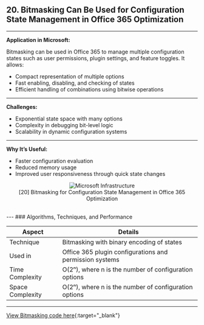 
## **20. Bitmasking Can Be Used for Configuration State Management in Office 365 Optimization**
---

**Application in Microsoft:**

Bitmasking can be used in Office 365 to manage multiple configuration states such as user permissions, plugin settings, and feature toggles. It allows:

* Compact representation of multiple options
* Fast enabling, disabling, and checking of states
* Efficient handling of combinations using bitwise operations
---
**Challenges:**

* Exponential state space with many options
* Complexity in debugging bit-level logic
* Scalability in dynamic configuration systems
---
**Why It’s Useful:**

* Faster configuration evaluation
* Reduced memory usage
* Improved user responsiveness through quick state changes

<p align="center">
  <img src="https://github.com/Sindhuhurakadli/sindhu_portfolio.io/blob/main/images/bitmasking.png?raw=true" alt="Microsoft Infrastructure">
  <br>
  [20] Bitmasking for Configuration State Management in Office 365 Optimization
  <br>
</p><br>
---
### Algorithms, Techniques, and Performance

| Aspect           | Details                                                 |
| ---------------- | ------------------------------------------------------- |
| Technique        | Bitmasking with binary encoding of states               |
| Used in          | Office 365 plugin configurations and permission systems |
| Time Complexity  | O(2ⁿ), where n is the number of configuration options   |
| Space Complexity | O(2ⁿ), where n is the number of configuration options   |

---

[View Bitmasking code here](https://github.com/Sindhuhurakadli/sindhu_portfolio.io/blob/main/codes/bitmasking.cpp){\:target="\_blank"}


